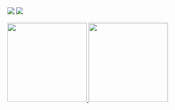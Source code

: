 <div>
  <div>
    <a href = "mailto:mariateguedes@gmail.com"><img src="https://img.shields.io/badge/-Gmail-%23333?style=for-the-badge&logo=gmail&logoColor=white" target="_blank"></a>
    <a href="https://www.linkedin.com/in/mariateguedes/" target="_blank"><img src="https://img.shields.io/badge/-LinkedIn-%230077B5?style=for-the-badge&logo=linkedin&logoColor=white" target="_blank"></a> 
  </div>
  <br>
  <div>
    <a href="https://github.com/mariateguedes">
    <img height="180em" src="https://github-readme-stats.vercel.app/api?username=mariateguedes&show_icons=true&theme=dracula&include_all_commits=true&count_private=true"/>
    <img height="180em" src="https://github-readme-stats.vercel.app/api/top-langs/?username=mariateguedes&layout=compact&langs_count=7&theme=dracula"/> 
  </div>
</div>
